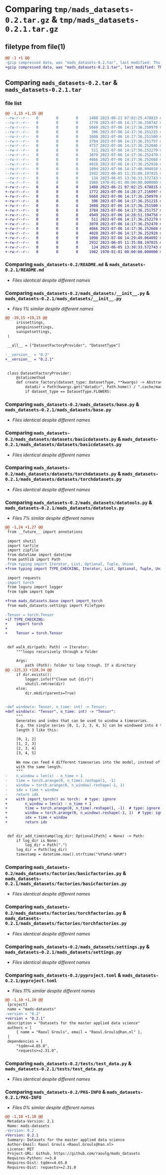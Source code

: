 # Comparing `tmp/mads_datasets-0.2.tar.gz` & `tmp/mads_datasets-0.2.1.tar.gz`

## filetype from file(1)

```diff
@@ -1 +1 @@
-gzip compressed data, was "mads_datasets-0.2.tar", last modified: Thu Jul  6 14:17:48 2023, max compression
+gzip compressed data, was "mads_datasets-0.2.1.tar", last modified: Thu Jul  6 14:29:49 2023, max compression
```

## Comparing `mads_datasets-0.2.tar` & `mads_datasets-0.2.1.tar`

### file list

```diff
@@ -1,15 +1,15 @@
--rw-r--r--   0        0        0     1408 2023-06-21 07:02:25.478815 mads_datasets-0.2/README.md
--rw-r--r--   0        0        0     1770 2023-07-06 14:17:36.250742 mads_datasets-0.2/mads_datasets/__init__.py
--rw-r--r--   0        0        0     5660 2023-07-06 14:17:36.250970 mads_datasets-0.2/mads_datasets/base.py
--rw-r--r--   0        0        0      396 2023-07-06 14:17:36.251215 mads_datasets-0.2/mads_datasets/datasets/__init__.py
--rw-r--r--   0        0        0     1608 2023-07-06 14:17:36.251500 mads_datasets-0.2/mads_datasets/datasets/basicdatasets.py
--rw-r--r--   0        0        0     3784 2023-07-06 14:17:36.251757 mads_datasets-0.2/mads_datasets/datasets/torchdatasets.py
--rw-r--r--   0        0        0     4757 2023-07-06 14:17:36.252046 mads_datasets-0.2/mads_datasets/datatools.py
--rw-r--r--   0        0        0      511 2023-07-06 14:17:36.252279 mads_datasets-0.2/mads_datasets/factories/__init__.py
--rw-r--r--   0        0        0     3070 2023-07-06 14:17:36.252470 mads_datasets-0.2/mads_datasets/factories/basicfactories.py
--rw-r--r--   0        0        0     4666 2023-07-06 14:17:36.252668 mads_datasets-0.2/mads_datasets/factories/torchfactories.py
--rw-r--r--   0        0        0     4028 2023-07-06 14:17:36.252928 mads_datasets-0.2/mads_datasets/settings.py
--rw-r--r--   0        0        0     1094 2023-07-06 14:17:48.994010 mads_datasets-0.2/pyproject.toml
--rw-r--r--   0        0        0     2932 2023-06-05 11:35:08.197025 mads_datasets-0.2/tests/test_data.py
--rw-r--r--   0        0        0      134 2023-06-05 13:30:33.572743 mads_datasets-0.2/tests/test_tokenizer.py
--rw-r--r--   0        0        0     1980 1970-01-01 00:00:00.000000 mads_datasets-0.2/PKG-INFO
+-rw-r--r--   0        0        0     1408 2023-06-21 07:02:25.478815 mads_datasets-0.2.1/README.md
+-rw-r--r--   0        0        0     1772 2023-07-06 14:28:27.216097 mads_datasets-0.2.1/mads_datasets/__init__.py
+-rw-r--r--   0        0        0     5660 2023-07-06 14:17:36.250970 mads_datasets-0.2.1/mads_datasets/base.py
+-rw-r--r--   0        0        0      396 2023-07-06 14:17:36.251215 mads_datasets-0.2.1/mads_datasets/datasets/__init__.py
+-rw-r--r--   0        0        0     1608 2023-07-06 14:17:36.251500 mads_datasets-0.2.1/mads_datasets/datasets/basicdatasets.py
+-rw-r--r--   0        0        0     3784 2023-07-06 14:17:36.251757 mads_datasets-0.2.1/mads_datasets/datasets/torchdatasets.py
+-rw-r--r--   0        0        0     4949 2023-07-06 14:28:51.194758 mads_datasets-0.2.1/mads_datasets/datatools.py
+-rw-r--r--   0        0        0      511 2023-07-06 14:17:36.252279 mads_datasets-0.2.1/mads_datasets/factories/__init__.py
+-rw-r--r--   0        0        0     3070 2023-07-06 14:17:36.252470 mads_datasets-0.2.1/mads_datasets/factories/basicfactories.py
+-rw-r--r--   0        0        0     4666 2023-07-06 14:17:36.252668 mads_datasets-0.2.1/mads_datasets/factories/torchfactories.py
+-rw-r--r--   0        0        0     4028 2023-07-06 14:17:36.252928 mads_datasets-0.2.1/mads_datasets/settings.py
+-rw-r--r--   0        0        0     1096 2023-07-06 14:29:49.064092 mads_datasets-0.2.1/pyproject.toml
+-rw-r--r--   0        0        0     2932 2023-06-05 11:35:08.197025 mads_datasets-0.2.1/tests/test_data.py
+-rw-r--r--   0        0        0      134 2023-06-05 13:30:33.572743 mads_datasets-0.2.1/tests/test_tokenizer.py
+-rw-r--r--   0        0        0     1982 1970-01-01 00:00:00.000000 mads_datasets-0.2.1/PKG-INFO
```

### Comparing `mads_datasets-0.2/README.md` & `mads_datasets-0.2.1/README.md`

 * *Files identical despite different names*

### Comparing `mads_datasets-0.2/mads_datasets/__init__.py` & `mads_datasets-0.2.1/mads_datasets/__init__.py`

 * *Files 1% similar despite different names*

```diff
@@ -19,15 +19,15 @@
     irissettings,
     penguinssettings,
     sunspotsettings,
 )
 
 __all__ = ["DatasetFactoryProvider", "DatasetType"]
 
-__version__ = "0.2"
+__version__ = "0.2.1"
 
 
 class DatasetFactoryProvider:
     @staticmethod
     def create_factory(dataset_type: DatasetType, **kwargs) -> AbstractDatasetFactory:
         datadir = Path(kwargs.get("datadir", Path.home() / ".cache/mads_datasets"))
         if dataset_type == DatasetType.FLOWERS:
```

### Comparing `mads_datasets-0.2/mads_datasets/base.py` & `mads_datasets-0.2.1/mads_datasets/base.py`

 * *Files identical despite different names*

### Comparing `mads_datasets-0.2/mads_datasets/datasets/basicdatasets.py` & `mads_datasets-0.2.1/mads_datasets/datasets/basicdatasets.py`

 * *Files identical despite different names*

### Comparing `mads_datasets-0.2/mads_datasets/datasets/torchdatasets.py` & `mads_datasets-0.2.1/mads_datasets/datasets/torchdatasets.py`

 * *Files identical despite different names*

### Comparing `mads_datasets-0.2/mads_datasets/datatools.py` & `mads_datasets-0.2.1/mads_datasets/datatools.py`

 * *Files 7% similar despite different names*

```diff
@@ -1,24 +1,27 @@
 from __future__ import annotations
 
 import shutil
 import tarfile
 import zipfile
 from datetime import datetime
 from pathlib import Path
-from typing import Iterator, List, Optional, Tuple, Union
+from typing import TYPE_CHECKING, Iterator, List, Optional, Tuple, Union
 
 import requests
-import torch
 from loguru import logger
 from tqdm import tqdm
 
+from mads_datasets.base import import_torch
 from mads_datasets.settings import FileTypes
 
-Tensor = torch.Tensor
+if TYPE_CHECKING:
+    import torch
+
+    Tensor = torch.Tensor
 
 
 def walk_dir(path: Path) -> Iterator:
     """loops recursively through a folder
 
     Args:
         path (Path): folder to loop trough. If a directory
@@ -125,33 +128,34 @@
     if dir.exists():
         logger.info(f"Clean out {dir}")
         shutil.rmtree(dir)
     else:
         dir.mkdir(parents=True)
 
 
-def window(x: Tensor, n_time: int) -> Tensor:
+def window(x: "Tensor", n_time: int) -> "Tensor":
     """
     Generates and index that can be used to window a timeseries.
     E.g. the single series [0, 1, 2, 3, 4, 5] can be windowed into 4 timeseries with
     length 3 like this:
 
     [0, 1, 2]
     [1, 2, 3]
     [2, 3, 4]
     [3, 4, 5]
 
     We now can feed 4 different timeseries into the model, instead of 1, all
     with the same length.
     """
-    n_window = len(x) - n_time + 1
-    time = torch.arange(0, n_time).reshape(1, -1)
-    window = torch.arange(0, n_window).reshape(-1, 1)
-    idx = time + window
-    return idx
+    with import_torch() as torch:  # type: ignore
+        n_window = len(x) - n_time + 1
+        time = torch.arange(0, n_time).reshape(1, -1)  # type: ignore
+        window = torch.arange(0, n_window).reshape(-1, 1)  # type: ignore
+        idx = time + window
+        return idx
 
 
 def dir_add_timestamp(log_dir: Optional[Path] = None) -> Path:
     if log_dir is None:
         log_dir = Path(".")
     log_dir = Path(log_dir)
     timestamp = datetime.now().strftime("%Y%m%d-%H%M")
```

### Comparing `mads_datasets-0.2/mads_datasets/factories/basicfactories.py` & `mads_datasets-0.2.1/mads_datasets/factories/basicfactories.py`

 * *Files identical despite different names*

### Comparing `mads_datasets-0.2/mads_datasets/factories/torchfactories.py` & `mads_datasets-0.2.1/mads_datasets/factories/torchfactories.py`

 * *Files identical despite different names*

### Comparing `mads_datasets-0.2/mads_datasets/settings.py` & `mads_datasets-0.2.1/mads_datasets/settings.py`

 * *Files identical despite different names*

### Comparing `mads_datasets-0.2/pyproject.toml` & `mads_datasets-0.2.1/pyproject.toml`

 * *Files 11% similar despite different names*

```diff
@@ -1,10 +1,10 @@
 [project]
 name = "mads-datasets"
-version = "0.2"
+version = "0.2.1"
 description = "Datasets for the master applied data science"
 authors = [
     { name = "Raoul Grouls", email = "Raoul.Grouls@han.nl" },
 ]
 dependencies = [
     "tqdm>=4.65.0",
     "requests>=2.31.0",
```

### Comparing `mads_datasets-0.2/tests/test_data.py` & `mads_datasets-0.2.1/tests/test_data.py`

 * *Files identical despite different names*

### Comparing `mads_datasets-0.2/PKG-INFO` & `mads_datasets-0.2.1/PKG-INFO`

 * *Files 0% similar despite different names*

```diff
@@ -1,10 +1,10 @@
 Metadata-Version: 2.1
 Name: mads-datasets
-Version: 0.2
+Version: 0.2.1
 Summary: Datasets for the master applied data science
 Author-Email: Raoul Grouls <Raoul.Grouls@han.nl>
 License: MIT
 Project-URL: Github, https://github.com/raoulg/mads_datasets
 Requires-Python: >=3.8
 Requires-Dist: tqdm>=4.65.0
 Requires-Dist: requests>=2.31.0
```

